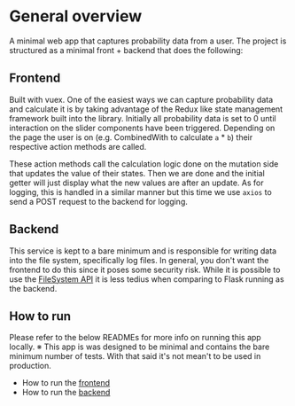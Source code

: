 # General overview

A minimal web app that captures probability data from a user. The project is structured as a minimal front + backend that does the following:

## Frontend

Built with vuex. One of the easiest ways we can capture probability data and calculate it is by taking advantage of the Redux like state management framework built into the library. Initially all probability data is set to 0 until interaction on the slider components have been triggered. Depending on the page the user is on (e.g. CombinedWith to calculate `a` \* `b`) their respective action methods are called.

These action methods call the calculation logic done on the mutation side that updates the value of their states. Then we are done and the initial getter will just display what the new values are after an update. As for logging, this is handled in a similar manner but this time we use `axios` to send a POST request to the backend for logging.

## Backend

This service is kept to a bare minimum and is responsible for writing data into the file system, specifically log files. In general, you don't want the frontend to do this since it poses some security risk. While it is possible to use the [FileSystem API](https://developer.mozilla.org/en-US/docs/Web/API/File_and_Directory_Entries_API) it is less tedius when comparing to Flask running as the backend.

## How to run

Please refer to the below READMEs for more info on running this app locally.
※ This app is was designed to be minimal and contains the bare minimum number of tests. With that said it's not mean't to be used in production.

- How to run the [frontend](./frontend/README.md)
- How to run the [backend](./backend/README.md)
